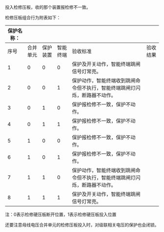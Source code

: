投入检修压板，收的那个装置报检修不一致。

检修压板组合行为附表如下：

| 保护名称： |          |          |          |                                                              |          |
| ---------- | -------- | -------- | -------- | ------------------------------------------------------------ | -------- |
| 序号       | 合并单元 | 保护装置 | 智能终端 | 验收标准                                                     | 验收结果 |
| 1          | 0        | 0        | 0        | 保护及开关动作，智能终端跳闸信号灯常亮。                     |          |
| 2          | 0        | 0        | 1        | 保护动作，智能终端收到跳闸命令但不执行，智能终端跳闸灯闪烁，断路器不动作。 |          |
| 3          | 0        | 1        | 0        | 保护报检修不一致，保护不动作。                               |          |
| 4          | 0        | 1        | 1        | 保护报检修不一致，保护不动作。                               |          |
| 5          | 1        | 0        | 0        | 保护报检修不一致，保护不动作。                               |          |
| 6          | 1        | 0        | 1        | 保护报检修不一致，保护不动作。                               |          |
| 7          | 1        | 1        | 0        | 保护动作，智能终端收到跳闸命令但不执行，智能终端跳闸灯闪烁，断路器不动作。 |          |
| 8          | 1        | 1        | 1        | 保护及开关动作，智能终端跳闸信号灯常亮。                     |          |

注：0表示检修硬压板断开位置，1表示检修硬压板投入位置

还要注意母线电压合并单元的检修压板投入时，对级联相关电压的保护也会闭锁。